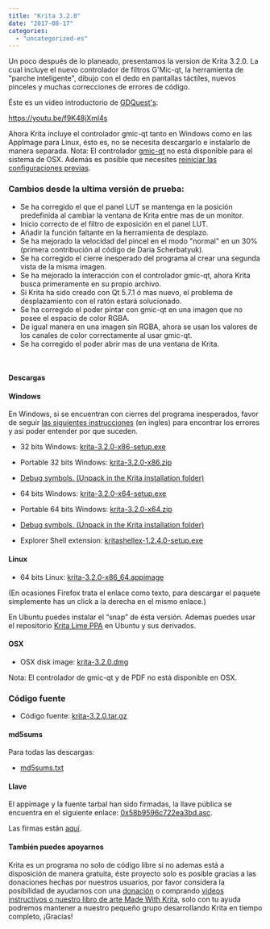 ```yaml
---
title: "Krita 3.2.0"
date: "2017-08-17"
categories: 
  - "uncategorized-es"
---
```


Un poco después de lo planeado, presentamos la version de Krita 3.2.0. La cual incluye el nuevo controlador de filtros G'Mic-qt, la herramienta de "parche inteligente", dibujo con el dedo en pantallas táctiles, nuevos pinceles y muchas correcciones de errores de código.

Éste es un video introductorio de [GDQuest's](http://gdquest.com/):

https://youtu.be/f9K48jXml4s

Ahora Krita incluye el controlador gmic-qt tanto en Windows como en las AppImage para Linux, ésto es, no se necesita descargarlo e instalarlo de manera separada. Nota: El controlador [gmic-qt](https://github.com/c-koi/gmic-qt) no está disponible para el sistema de OSX. Además es posible que necesites [reiniciar las configuraciones previas](https://docs.krita.org/KritaFAQ/es#Restablecer_la_configuraci.C3.B3n_de_Krita.).

### Cambios desde la ultima versión de prueba:

- Se ha corregido el que el panel LUT se mantenga en la posición predefinida al cambiar la ventana de Krita entre mas de un monitor.
- Inicio correcto de el filtro de exposición en el panel LUT.
- Añadir la función faltante en la herramienta de desplazo.
- Se ha mejorado la velocidad del pincel en el modo "normal" en un 30% (primera contribución al código de Daria Scherbatyuk).
- Se ha corregido el cierre inesperado del programa al crear una segunda vista de la misma imagen.
- Se ha mejorado la interacción con el controlador gmic-qt, ahora Krita busca primeramente en su propio archivo.
- Si Krita ha sido creado con Qt 5.7.1 ó mas nuevo, el problema de desplazamiento con el ratón estará solucionado.
- Se ha corregido el poder pintar con gmic-qt en una imagen que no posee el espacio de color RGBA.
- De igual manera en una imagen sin RGBA, ahora se usan los valores de los canales de color correctamente al usar gmic-qt.
- Se ha corregido el poder abrir mas de una ventana de Krita.

 

#### Descargas

#### Windows

En Windows, si se encuentran con cierres del programa inesperados, favor de seguir [las siguientes instrucciones](https://docs.krita.org/Dr._Mingw_debugger) (en ingles) para encontrar los errores y así poder entender por que suceden.

- 32 bits Windows: [krita-3.2.0-x86-setup.exe](https://download.kde.org/stable/krita/3.2.0/krita-3.2.0-x86-setup.exe)
- Portable 32 bits Windows: [krita-3.2.0-x86.zip](https://download.kde.org/stable/krita/3.2.0/krita-3.2.0-x86.zip)
- [Debug symbols. (Unpack in the Krita installation folder)](https://download.kde.org/stable/krita/3.2.0/krita-3.2.0-x86-dbg.zip)

- 64 bits Windows: [krita-3.2.0-x64-setup.exe](https://download.kde.org/stable/krita/3.2.0/krita-3.2.0-x64-setup.exe)
- Portable 64 bits Windows: [krita-3.2.0-x64.zip](https://download.kde.org/stable/krita/3.2.0/krita-3.2.0-x64.zip)
- [Debug symbols. (Unpack in the Krita installation folder)](https://download.kde.org/stable/krita/3.2.0/krita-3.2.0-x64-dbg.zip)

- Explorer Shell extension: [kritashellex-1.2.4.0-setup.exe](https://download.kde.org/stable/krita/KritaShellExtension-v1.2.4-setup.exe)

#### Linux

- 64 bits Linux: [krita-3.2.0-x86\_64.appimage](https://download.kde.org/stable/krita/3.2.0/krita-3.2.0-x86_64.appimage)

(En ocasiones Firefox trata el enlace como texto, para descargar el paquete simplemente has un click a la derecha en el mismo enlace.)

En Ubuntu puedes instalar el “snap” de ésta versión. Ademas puedes usar el repositorio [Krita Lime PPA](https://launchpad.net/~kritalime/+archive/ubuntu/ppa) en Ubuntu y sus derivados.

#### OSX

- OSX disk image: [krita-3.2.0.dmg](https://download.kde.org/stable/krita/3.2.0/krita-3.2.0.dmg)

Nota: El controlador de gmic-qt y de PDF no está disponible en OSX.

### Código fuente

- Código fuente: [krita-3.2.0.tar.gz](https://download.kde.org/stable/krita/3.2.0/krita-3.2.0.tar.gz)

#### md5sums

Para todas las descargas:

- [md5sums.txt](https://download.kde.org/unstable/krita/3.2.0-beta.1/md5sums.txt)

#### Llave

El appimage y la fuente tarbal han sido firmadas, la llave pública se encuentra en el siguiente enlace: [0x58b9596c722ea3bd.asc](https://share.kde.org/index.php/s/fJ99V5mZvuyD0z8).

Las firmas están [aquí](http://download.kde.org/unstable/krita/3.1.3-beta.1).

#### También puedes apoyarnos

Krita es un programa no solo de código libre si no ademas está a disposición de manera gratuita, éste proyecto solo es posible gracias a las donaciones hechas por nuestros usuarios, por favor considera la posibilidad de ayudarnos con una [donación](https://krita.org/en/support-us/donations/) o comprando [videos instructivos o nuestro libro de arte Made With Krita]("https://krita.org/en/support-us/shop), solo con tu ayuda podremos mantener a nuestro pequeño grupo desarrollando Krita en tiempo completo, ¡Gracias!

